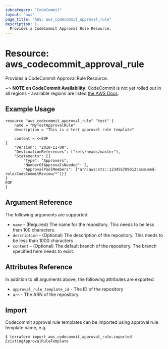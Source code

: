 ```yaml
---
subcategory: "CodeCommit"
layout: "aws"
page_title: "AWS: aws_codecommit_approval_rule"
description: |-
  Provides a CodeCommit Approval Rule Resource.
---
```


# Resource: aws_codecommit_approval_rule

Provides a CodeCommit Approval Rule Resource.

~> **NOTE on CodeCommit Availability**: CodeCommit is not yet rolled out
in all regions - available regions are listed
[the AWS Docs](https://docs.aws.amazon.com/general/latest/gr/rande.html#codecommit_region).

## Example Usage

```hcl
resource "aws_codecommit_approval_rule" "test" {
    name = "MyTestApprovalRule"
    description = "This is a test approvel rule template"
    
    content = <<EOF
{
    "Version": "2018-11-08",
    "DestinationReferences": ["refs/heads/master"],
    "Statements": [{
        "Type": "Approvers",
        "NumberOfApprovalsNeeded": 2,
        "ApprovalPoolMembers": ["arn:aws:sts::123456789012:assumed-role/CodeCommitReview/*"]}]
}
EOF
}
```

## Argument Reference

The following arguments are supported:

* `name` - (Required) The name for the repository. This needs to be less than 100 characters.
* `description` - (Optional) The description of the repository. This needs to be less than 1000 characters
* `content` - (Optional) The default branch of the repository. The branch specified here needs to exist.

## Attributes Reference

In addition to all arguments above, the following attributes are exported:

* `approval_rule_template_id` - The ID of the repository
* `arn` - The ARN of the repository

## Import

Codecommit approval rule templates can be imported using approval rule template name, e.g.

```
$ terraform import aws_codecommit_approval_rule.imported ExistingApprovalRuleTemplate
```
